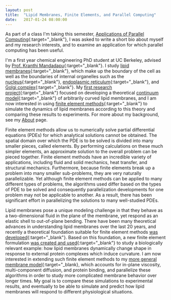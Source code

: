 ```yaml
---
layout: post
title:  "Lipid Membranes, Finite Elements, and Parallel Computing"
date:   2017-01-24 08:00:00
---
```


As part of a class I'm taking this semester, [Applications of Parallel Computing](https://sites.google.com/a/lbl.gov/cs267-spring-2017/){:target="_blank"}, I was asked to write a short bio about myself and my research interests, and to examine an application for which parallel computing has been useful.

I'm a first year chemical engineering PhD student at UC Berkeley, advised by [Prof. Kranthi Mandadapu](http://www.cchem.berkeley.edu/kranthi/){:target="_blank"}. I study [lipid membranes](https://en.wikipedia.org/wiki/Lipid_bilayer){:target="_blank"}, which make up the boundary of the cell as well as the boundaries of internal organelles such as the [nucleus](https://en.wikipedia.org/wiki/Cell_nucleus){:target="_blank"}, [endoplasmic reticulum](https://en.wikipedia.org/wiki/Endoplasmic_reticulum){:target="_blank"}, and [Golgi complex](https://en.wikipedia.org/wiki/Golgi_apparatus){:target="_blank"}. My [first research project](https://arxiv.org/abs/1701.06495){:target="_blank"} focused on developing a theoretical [continuum model](https://en.wikipedia.org/wiki/Continuum_mechanics){:target="_blank"} of arbitrarily curved lipid membranes, and I am now interested in using [finite element methods](https://en.wikipedia.org/wiki/Finite_element_method){:target="_blank"} to simulate the dynamics of lipid membranes according to this theory and comparing these results to experiments. For more about my background, see my [About](/about/) page.

Finite element methods allow us to numerically solve partial differential equations (PDEs) for which analytical solutions cannot be obtained. The spatial domain over which the PDE is to be solved is divided into many smaller pieces, called elements. By performing calculations on these much simpler elements, an approximate solution to the overall problem can be pieced together. Finite element methods have an incredible variety of applications, including fluid and solid mechanics, heat transfer, and structural mechanics. Furthermore, because finite elements break up a problem into many smaller sub-problems, they are very naturally parallelizable. Yet although finite element methods can be applied to many different types of problems, the algorithms used differ based on the types of PDE to be solved and consequently parallelization developments for one problem may not be applicable to another. As a result, there has been significant effort in parallelizing the solutions to many well-studied PDEs.

Lipid membranes pose a unique modeling challenge in that they behave as a two-dimensional fluid in the plane of the membrane, yet respond as an elastic shell to out-of-plane bending. There have been many theoretical advances in understanding lipid membranes over the last 20 years, and recently a theoretical foundation suitable for finite element methods [was developed](dx.doi.org/10.1177/1081286515594656){:target="_blank"}. Based on this foundation, a new finite element formulation [was created and used](https://arxiv.org/abs/1601.03907){:target="_blank"} to study a biologically relevant example: how lipid membranes dynamically change shape in response to external protein complexes which induce curvature. I am now interested in extending such finite element methods to my [more general membrane model](http://arxiv.org/abs/1701.06495){:target="_blank}, which accounts for in-plane viscosity, multi-component diffusion, and protein binding, and parallelize these algorithms in order to study more complicated membrane behavior over longer times. My goal is to compare these simulations to experimental results, and eventually to be able to simulate and predict how lipid membranes will respond to different physiological situations.














 




